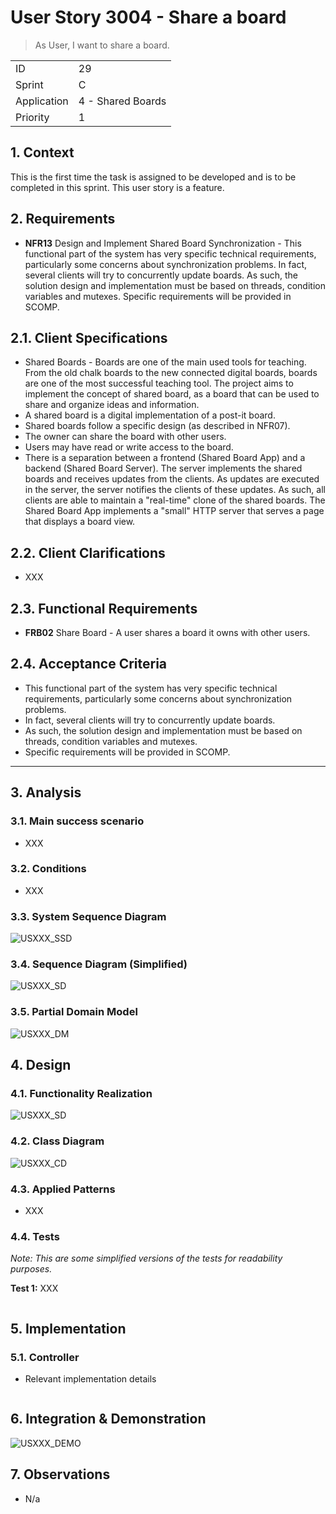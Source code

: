 # User Story 3004 - Share a board

> As User, I want to share a board.

|             |                   |
| ----------- | ----------------- |
| ID          | 29                |
| Sprint      | C                 |
| Application | 4 - Shared Boards |
| Priority    | 1                 |

## 1. Context

This is the first time the task is assigned to be developed and is to be completed in this sprint. This user story is a feature.

## 2. Requirements

- **NFR13** Design and Implement Shared Board Synchronization - This functional part of the system has very specific technical requirements, particularly some concerns about synchronization problems. In fact, several clients will try to concurrently update boards. As such, the solution design and implementation must be based on threads, condition variables and mutexes. Specific requirements will be provided in SCOMP.

## 2.1. Client Specifications

- Shared Boards - Boards are one of the main used tools for teaching. From the old chalk boards to the new connected digital boards, boards are one of the most successful teaching tool. The project aims to implement the concept of shared board, as a board that can be used to share and organize ideas and information.
- A shared board is a digital implementation of a post-it board.
- Shared boards follow a specific design (as described in NFR07).
- The owner can share the board with other users.
- Users may have read or write access to the board.
- There is a separation between a frontend (Shared Board App) and a backend (Shared Board Server). The server implements the shared boards and receives updates from the clients. As updates are executed in the server, the server notifies the clients of these updates. As such, all clients are able to maintain a "real-time" clone of the shared boards. The Shared Board App implements a "small" HTTP server that serves a page that displays a board view.

## 2.2. Client Clarifications

- XXX

## 2.3. Functional Requirements

- **FRB02** Share Board - A user shares a board it owns with other users.

## 2.4. Acceptance Criteria

- This functional part of the system has very specific technical requirements, particularly some concerns about synchronization problems.
- In fact, several clients will try to concurrently update boards.
- As such, the solution design and implementation must be based on threads, condition variables and mutexes.
- Specific requirements will be provided in SCOMP.

---

## 3. Analysis

### 3.1. Main success scenario

- XXX

### 3.2. Conditions

- XXX

### 3.3. System Sequence Diagram

![USXXX_SSD](out/USXXX_SSD.svg)

### 3.4. Sequence Diagram (Simplified)

![USXXX_SD](out/USXXX_SD.svg)

### 3.5. Partial Domain Model

![USXXX_DM](out/USXXX_DM.svg)

## 4. Design

### 4.1. Functionality Realization

![USXXX_SD](out/USXXX_SD.svg)

### 4.2. Class Diagram

![USXXX_CD](out/USXXX_CD.svg)

### 4.3. Applied Patterns

- XXX

### 4.4. Tests

_Note: This are some simplified versions of the tests for readability purposes._

**Test 1:** XXX

```java

```

## 5. Implementation

### 5.1. Controller

- Relevant implementation details

```java

```

## 6. Integration & Demonstration

![USXXX_DEMO](out/USXXX_DEMO.svg)

## 7. Observations

- N/a
